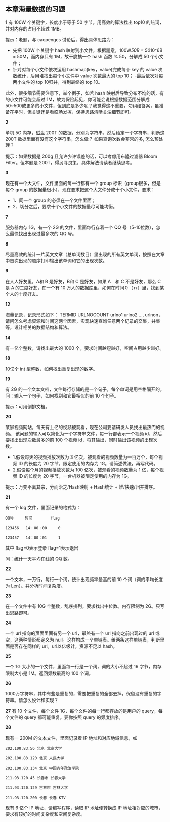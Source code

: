 
## 本章海量数据的习题

**1**
有 100W 个关键字，长度小于等于 50 字节。用高效的算法找出 top10 的热词，并对内存的占用不超过 1MB。

提示：老题，与 caopengcs 讨论后，得出具体思路为：
 - 先把 100W 个关键字 hash 映射到小文件，根据题意，100W*50B = 50*10^6B = 50M，而内存只有 1M，故干脆搞一个 hash 函数 % 50，分解成 50 个小文件；
 - 针对对每个小文件依次运用 hashmap(key，value)完成每个 key 的 value 次数统计，后用堆找出每个小文件中 value 次数最大的 top 10；
 -最后依次对每两小文件的 top 10归并，得到最终的 top 10。
 
此外，很多细节需要注意下，举个例子，如若 hash 映射后导致分布不均的话，有的小文件可能会超过 1M，故为保险起见，你可能会说根据数据范围分解成 50~500或更多的小文件，但到底是多少呢？我觉得这不重要，勿纠结答案，虽准备在平时，但关键还是看临场发挥，保持思路清晰关注细节即可。

**2**

单机 5G 内存，磁盘 200T 的数据，分别为字符串，然后给定一个字符串，判断这 200T 数据里面有没有这个字符串，怎么做？
如果查询次数会非常的多, 怎么预处理？

提示：如果数据是 200g 且允许少许误差的话，可以考虑用布隆过滤器 Bloom Filter。但本题是 200T，得另寻良策，具体解法请读者继续思考。

**3**

现在有一个大文件，文件里面的每一行都有一个 group 标识（group很多，但是每个 group 的数据量很小），现在要求把这个大文件分成十个小文件，要求：
 - 1、同一个 group 的必须在一个文件里面；
 - 2、切分之后，要求十个小文件的数据量尽可能均衡。

**7**

服务器内存 1G，有一个 2G 的文件，里面每行存着一个 QQ 号（5-10位数），怎么最快找出出现过最多次的 QQ 号。

**8**

尽量高效的统计一片英文文章（总单词数目）里出现的所有英文单词，按照在文章中首次出现的顺序打印输出该单词和它的出现次数。

**9**

在人人好友里，A和 B 是好友，B和 C 是好友，如果 A　和 C 不是好友，那么 C 是 A 的二度好友，在一个有 10 万人的数据库里，如何在时间０（ｎ）里，找到某个人的十度好友。


**12**

海量记录，记录形式如下： TERMID URLNOCOUNT urlno1 urlno2   ..., urlnon，请问怎么考虑资源和时间这两个因素，实现快速查询任意两个记录的交集，并集等，设计相关的数据结构和算法。



**14**

有一亿个整数，请找出最大的 1000 个，要求时间越短越好，空间占用越少越好。


**18**

10亿个 int 型整数，如何找出重复出现的数字。


**19**

有 2G 的一个文本文档，文件每行存储的是一个句子，每个单词是用空格隔开的。问：输入一个句子，如何找到和它最相似的前 10 个句子。

提示：可用倒排文档。


**20**

某家视频网站，每天有上亿的视频被观看，现在公司要请研发人员找出最热门的视频。 
该问题的输入可以简化为一个字符串文件，每一行都表示一个视频 id，然后要找出出现次数最多的前 100 个视频 id，将其输出，同时输出该视频的出现次数。 
- 1.假设每天的视频播放次数为 3 亿次，被观看的视频数量为一百万个，每个视频 ID 的长度为 20 字节，限定使用的内存为 1G。请简述做法，再写代码。 
- 2.假设每个月的视频播放次数为 100 亿次，被观看的视频数量为 1 亿，每个视频 ID 的长度为 20 字节，一台机器被限定使用的内存为 1G。 

提示：万变不离其宗，分而治之/Hash映射 + Hash统计 + 堆/快速/归并排序。


**21**

有一个 log 文件，里面记录的格式为：

    QQ号     时间        flag
    
    123456   14：00：00     0 

    123457   14：00：01     1
  
其中 flag=0表示登录 flag=1表示退出

问：统计一天平均在线的 QQ 数。 


**22**

一个文本，一万行，每行一个词，统计出现频率最高的前 10 个词（词的平均长度为 Len）。并分析时间复杂度。


**23**

在一个文件中有 10G 个整数，乱序排列，要求找出中位数。内存限制为 2G。只写出思路即可。


**24**

一个 url 指向的页面里面有另一个 url，最终有一个 url 指向之前出现过的 url 或空，这两种情形都定义为 null。这样构成一个单链表。给两条这样单链表，判断里面是否存在同样的 url。url以亿级计，资源不足以 hash。


**25**

一个 1G 大小的一个文件，里面每一行是一个词，词的大小不超过 16 字节，内存限制大小是 1M。返回频数最高的 100 个词。


**26**

1000万字符串，其中有些是重复的，需要把重复的全部去掉，保留没有重复的字符串。请怎么设计和实现？


**27**
有 10 个文件，每个文件 1G，每个文件的每一行都存放的是用户的 query，每个文件的 query 都可能重复。要你按照 query 的频度排序。

**28**

现有一 200M 的文本文件，里面记录着 IP 地址和对应地域信息，如

    202.100.83.56 北京 北京大学

    202.100.83.120 北京 人民大学

    202.100.83.134 北京 中国青年政治学院

    211.93.120.45 长春市 长春大学

    211.93.120.129 吉林市 吉林大学

    211.93.120.200 长春 长春 KTV

现有 6 亿个 IP 地址，请编写程序，读取 IP 地址便转换成 IP 地址相对应的城市，要求有较好的时间复杂度和空间复杂度。
